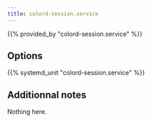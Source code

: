 ```yaml
---
title: colord-session.service
---
```


{{% provided_by "colord-session.service" %}}

## Options

{{% systemd_unit "colord-session.service" %}}

## Additionnal notes

Nothing here.